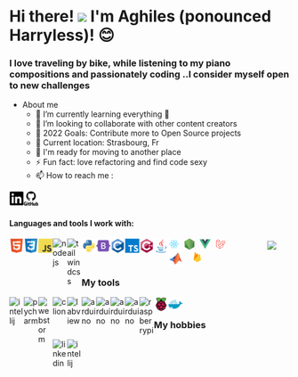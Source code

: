 # Hi there! <img src="https://media.giphy.com/media/hvRJCLFzcasrR4ia7z/giphy.gif" width="25px"> I'm Aghiles (ponounced Harryless)! :blush:

### I love traveling by bike, while listening to my piano compositions and passionately coding ..I consider myself open to new challenges 

- About me
  - 🌱 I’m currently learning everything 🤣
  - 👯 I’m looking to collaborate with other content creators
  - 🥅 2022 Goals: Contribute more to Open Source projects
  - 📍 Current location: Strasbourg, Fr
  - 💬 I'm ready for moving to another place
  - ⚡ Fun fact: love refactoring and find code sexy
  - 📫 How to reach me : 

<a href="https://github.com/loupdemon"><img src="https://raw.githubusercontent.com/devicons/devicon/9f4f5cdb393299a81125eb5127929ea7bfe42889/icons/github/github-original-wordmark.svg" alt="github" width="26px"/></a>&nbsp;   <a href="https://www.linkedin.com/in/azzoug-aghiles/"><img src="https://raw.githubusercontent.com/devicons/devicon/9f4f5cdb393299a81125eb5127929ea7bfe42889/icons/linkedin/linkedin-plain.svg" alt="linkedin" width="26px" align="left"/></a>&nbsp;

#### Languages and tools I work with:

<span><img height="20" src="https://raw.githubusercontent.com/github/explore/80688e429a7d4ef2fca1e82350fe8e3517d3494d/topics/react/react.png"></span>&nbsp;
<span><img height="20" src="https://raw.githubusercontent.com/github/explore/80688e429a7d4ef2fca1e82350fe8e3517d3494d/topics/nodejs/nodejs.png"></span>&nbsp;
<span><img height="20" src="https://raw.githubusercontent.com/github/explore/80688e429a7d4ef2fca1e82350fe8e3517d3494d/topics/vue/vue.png"></span>&nbsp;
<span><img height="20" src="https://raw.githubusercontent.com/github/explore/80688e429a7d4ef2fca1e82350fe8e3517d3494d/topics/laravel/laravel.png"></span>&nbsp;
<span><img src="https://raw.githubusercontent.com/devicons/devicon/9f4f5cdb393299a81125eb5127929ea7bfe42889/icons/html5/html5-original.svg" alt="html5" width="26px" align="left"/></span>&nbsp;
<span><img src="https://raw.githubusercontent.com/devicons/devicon/9f4f5cdb393299a81125eb5127929ea7bfe42889/icons/css3/css3-original.svg" alt="css3" width="26px" align="left"/></span>&nbsp;
<span><img src="https://raw.githubusercontent.com/devicons/devicon/9f4f5cdb393299a81125eb5127929ea7bfe42889/icons/javascript/javascript-original.svg" alt="javascript" width="26px" align="left"/></span>&nbsp;
<span><img src="https://cdn-icons-png.flaticon.com/512/919/919836.png" alt="nodejs" width="26px" align="left"/></span>&nbsp;
<img src="https://static.wikia.nocookie.net/epita/images/c/c6/OCamL.jpg/revision/latest/top-crop/width/360/height/450?cb=20201116165102&path-prefix=fr" alt="tailwindcss" width="26px" align="left"/>&nbsp;
<span><img src="https://raw.githubusercontent.com/devicons/devicon/9f4f5cdb393299a81125eb5127929ea7bfe42889/icons/python/python-original.svg" alt="python" width="26px" align="left"/></span>&nbsp;&nbsp;
<span><img src="https://raw.githubusercontent.com/devicons/devicon/9f4f5cdb393299a81125eb5127929ea7bfe42889/icons/bootstrap/bootstrap-plain.svg" alt="bootstrap" width="26px" align="left"/></span>&nbsp;
<span><img src="https://raw.githubusercontent.com/devicons/devicon/9f4f5cdb393299a81125eb5127929ea7bfe42889/icons/c/c-original.svg" alt="c" width="26px" align="left"/></span>&nbsp;
<span><img height="20" src="http://www.mipsbrandguidelines.com/wp-content/uploads/2020/08/mips-300x300.png"></span>&nbsp;
<span><img src="https://raw.githubusercontent.com/devicons/devicon/9f4f5cdb393299a81125eb5127929ea7bfe42889/icons/typescript/typescript-original.svg" alt="typescript" width="26px" align="left"/></span>&nbsp;
<span><img src="https://raw.githubusercontent.com/devicons/devicon/9f4f5cdb393299a81125eb5127929ea7bfe42889/icons/cplusplus/cplusplus-original.svg" alt="cpp" width="26px" align="left"/></span>&nbsp;
<span><img src="https://raw.githubusercontent.com/devicons/devicon/9f4f5cdb393299a81125eb5127929ea7bfe42889/icons/java/java-original.svg" alt="java" width="26px" align="left"/></span>&nbsp;
<span><img src="https://raw.githubusercontent.com/devicons/devicon/9f4f5cdb393299a81125eb5127929ea7bfe42889/icons/matlab/matlab-original.svg" alt="matlab" width="26px" align="left"/></span>&nbsp;
<span><img height="20" src="https://raw.githubusercontent.com/github/explore/80688e429a7d4ef2fca1e82350fe8e3517d3494d/topics/firebase/firebase.png"></span>&nbsp;


### My tools

<span><img src="https://upload.wikimedia.org/wikipedia/commons/thumb/a/af/Adobe_Photoshop_CC_icon.svg/1200px-Adobe_Photoshop_CC_icon.svg.png" alt="intellij" width="26px" align="left"/></span>&nbsp;
<span><img src="https://upload.wikimedia.org/wikipedia/commons/thumb/f/fb/Adobe_Illustrator_CC_icon.svg/1200px-Adobe_Illustrator_CC_icon.svg.png" alt="pycharm" width="26px" align="left"/></span>&nbsp;
<span><img src="https://upload.wikimedia.org/wikipedia/commons/thumb/4/48/Adobe_InDesign_CC_icon.svg/1200px-Adobe_InDesign_CC_icon.svg.png" alt="webstorm" width="26px" align="left"/></span>&nbsp;
<span><img src="https://upload.wikimedia.org/wikipedia/commons/thumb/c/cb/Adobe_After_Effects_CC_icon.svg/640px-Adobe_After_Effects_CC_icon.svg.png" alt="clion" width="26px" align="left"/></span>&nbsp;
<span><img src="https://upload.wikimedia.org/wikipedia/commons/thumb/7/73/Calligrakrita-base.svg/800px-Calligrakrita-base.svg.png" alt="labview" width="26px" align="left"/></span>&nbsp;
<span><img src="https://store-images.s-microsoft.com/image/apps.38628.13510798886191833.179af66d-2013-4488-a243-7deb99eadb6d.652b8c3b-7b3a-4b06-8ef7-213369d090f9" alt="arduino" width="26px" align="left"/></span>&nbsp;
<span><img src="https://biolibre.fr/images/articles/visual_studio_code.jpeg" alt="arduino" width="26px" align="left"/></span>
<span><img src="https://luna1.co/802f24.jpg" alt="arduino" width="26px" align="left"/></span>
<span><img src="https://encrypted-tbn0.gstatic.com/images?q=tbn:ANd9GcT1D84XwrcnG36C3zFi3PqdMsVB7mwzaRfhjuQWRVvEWLcN11ErHb2heuCseOh-iKjmh4w&usqp=CAU" alt="arduino" width="26px" align="left"/></span>
<span><img src="https://fr.seaicons.com/wp-content/uploads/2017/02/tablette-icon.png" alt="raspberrypi" width="26px" align="left"/></span>&nbsp;
<span><img src="https://raw.githubusercontent.com/devicons/devicon/9f4f5cdb393299a81125eb5127929ea7bfe42889/icons/raspberrypi/raspberrypi-original.svg" alt="raspberrypi" width="26px" align="left"/></span>
<span><img src="https://raw.githubusercontent.com/devicons/devicon/9f4f5cdb393299a81125eb5127929ea7bfe42889/icons/docker/docker-plain.svg" alt="docker" width="26px" align="left"/></span>&nbsp;

### My hobbies 

<a href="https://www.elmesmar.fr/"><img src="https://encrypted-tbn0.gstatic.com/images?q=tbn:ANd9GcRcdhVKfy4Yzq0T-EmMWF26uQFLsrmX4MhKhm7l-dh_TO-r1Qo_ubPI0VzRdWnXrCL7OvQ&usqp=CAU" alt="linkedin" width="26px" align="left"/> </a>&nbsp;
<span><img src="https://i.ebayimg.com/images/g/gbkAAOSw0J5gHpgK/s-l300.png" alt="intellij" width="26px" align="left"/></span>

